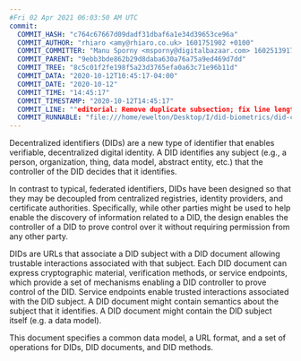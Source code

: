 ```yaml
---
#Fri 02 Apr 2021 06:03:50 AM UTC
commit:
  COMMIT_HASH: "c764c67667d09dadf31dbaf6a1e34d39653ce96a"
  COMMIT_AUTHOR: "rhiaro <amy@rhiaro.co.uk> 1601751902 +0100"
  COMMIT_COMMITTER: "Manu Sporny <msporny@digitalbazaar.com> 1602513917 -0400"
  COMMIT_PARENT: "9ebb3bde862b29d8daba630a76a75a9ed469d7dd"
  COMMIT_TREE: "8c5c01f2fe198f5a23d3765efa0a63c71e96b11d"
  COMMIT_DATA: "2020-10-12T10:45:17-04:00"
  COMMIT_DATE: "2020-10-12"
  COMMIT_TIME: "14:45:17"
  COMMIT_TIMESTAMP: "2020-10-12T14:45:17"
  COMMIT_LINE: ""editorial: Remove duplicate subsection; fix line lengths"
  COMMIT_RUNNABLE: "file:///home/ewelton/Desktop/I/did-biometrics/did-core-dataset/analysis/gitinfo/c764c67667d09dadf31dbaf6a1e34d39653ce96a/snapshot/index.html"
---
```


<section id="abstract">
<p>
<a>Decentralized identifiers</a> (DIDs) are a new type of identifier that
enables verifiable, decentralized digital identity. A <a>DID</a> identifies any
subject (e.g., a person, organization, thing, data model, abstract entity, etc.)
that the controller of the <a>DID</a> decides that it identifies.

In contrast to typical, federated identifiers, DIDs have been designed
so that they may be decoupled from centralized registries, identity providers,
and certificate authorities. Specifically, while other parties might be used
to help enable the discovery of information related to a <a>DID</a>,
the design enables the controller of a <a>DID</a> to prove control over it
without requiring permission from any other party.

<a>DID</a>s are URLs that associate
a <a>DID subject</a> with a <a>DID document</a> allowing trustable interactions
associated with that subject. Each <a>DID document</a> can express cryptographic
material, verification methods, or <a>service endpoints</a>, which provide a set
of mechanisms enabling a <a>DID controller</a> to prove control of the
<a>DID</a>. <a>Service endpoints</a> enable trusted interactions associated with
the <a>DID subject</a>. A <a>DID document</a> might contain semantics about the
subject that it identifies. A <a>DID document</a> might contain the <a>DID
subject</a> itself (e.g. a data model).
    </p>
<p>
This document specifies a common data model, a URL format, and a set of
operations for <a>DIDs</a>, <a>DID documents</a>, and <a>DID methods</a>.
    </p>
</section>

